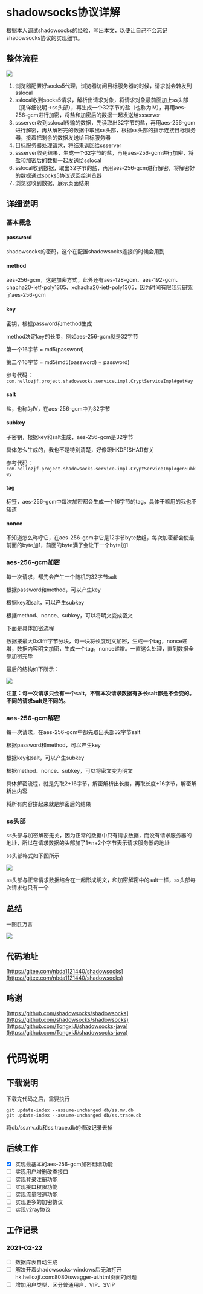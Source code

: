 # shadowsocks协议详解

根据本人调试shadowsocks的经验，写出本文，以便让自己不会忘记shadowsocks协议的实现细节。

## 整体流程



![](https://hellozjf-oss.oss-cn-hangzhou.aliyuncs.com/uploads/2021/2/19/ss架构.jpg)

1. 浏览器配置好socks5代理，浏览器访问目标服务器的时候，请求就会转发到sslocal
2. sslocal收到socks5请求，解析出请求对象，将请求对象最前面加上ss头部（见详细说明->ss头部），再生成一个32字节的盐（也称为IV），再用aes-256-gcm进行加密，将盐和加密后的数据一起发送给ssserver
3. ssserver收到sslocal传输的数据，先读取出32字节的盐，再用aes-256-gcm进行解密，再从解密完的数据中取出ss头部，根据ss头部的指示连接目标服务器，接着把剩余的数据发送给目标服务器
4. 目标服务器处理请求，将结果返回给ssserver
5. ssserver收到结果，生成一个32字节的盐，再用aes-256-gcm进行加密，将盐和加密后的数据一起发送给sslocal
6. sslocal收到数据，取出32字节的盐，再用aes-256-gcm进行解密，将解密好的数据通过socks5协议返回给浏览器
7. 浏览器收到数据，展示页面结果

## 详细说明

### 基本概念

#### password

shadowsocks的密码，这个在配置shadowsocks连接的时候会用到

#### method

aes-256-gcm，这是加密方式，此外还有aes-128-gcm、aes-192-gcm、chacha20-ietf-poly1305、xchacha20-ietf-poly1305，因为时间有限我只研究了aes-256-gcm

#### key

密钥，根据password和method生成

method决定key的长度，例如aes-256-gcm就是32字节

第一个16字节 = md5(password)

第二个16字节 = md5(md5(password) + password)

参考代码：`com.hellozjf.project.shadowsocks.service.impl.CryptServiceImpl#getKey`

#### salt

盐，也称为IV，在aes-256-gcm中为32字节

#### subkey

子密钥，根据key和salt生成，aes-256-gcm是32字节

具体怎么生成的，我也不是特别清楚，好像跟HKDF(SHA1)有关

参考代码：`com.hellozjf.project.shadowsocks.service.impl.CryptServiceImpl#genSubkey`

#### tag

标签，aes-256-gcm中每次加密都会生成一个16字节的tag，具体干嘛用的我也不知道

#### nonce

不知道怎么称呼它，在aes-256-gcm中它是12字节byte数组，每次加密都会使最前面的byte加1，前面的byte满了会让下一个byte加1

### aes-256-gcm加密

每一次请求，都先会产生一个随机的32字节salt

根据password和method，可以产生key

根据key和salt，可以产生subkey

根据method、nonce、subkey，可以将明文变成密文

下面是具体加密流程

数据按最大0x3fff字节分块，每一块将长度明文加密，生成一个tag，nonce递增，数据内容明文加密，生成一个tag，nonce递增。一直这么处理，直到数据全部加密完毕

最后的结构如下所示：

![](https://hellozjf-oss.oss-cn-hangzhou.aliyuncs.com/uploads/2021/2/19/aes-256-gcm加密.jpg)

**注意：每一次请求只会有一个salt，不管本次请求数据有多长salt都是不会变的。不同的请求salt是不同的。**

### aes-256-gcm解密

每一次请求，在aes-256-gcm中都先取出头部32字节salt

根据password和method，可以产生key

根据key和salt，可以产生subkey

根据method、nonce、subkey，可以将密文变为明文

具体解密流程，就是先取2+16字节，解密解析出长度，再取长度+16字节，解密解析出内容

将所有内容拼起来就是解密后的结果

### ss头部

ss头部与加密解密无关，因为正常的数据中只有请求数据，而没有请求服务器的地址，所以在请求数据的头部加了1+n+2个字节表示请求服务器的地址

ss头部格式如下图所示

![](https://hellozjf-oss.oss-cn-hangzhou.aliyuncs.com/uploads/2021/2/19/ss头部.jpg)

ss头部与正常请求数据结合在一起形成明文，和加密解密中的salt一样，ss头部每次请求也只有一个

## 总结

一图胜万言

![](https://hellozjf-oss.oss-cn-hangzhou.aliyuncs.com/uploads/2021/2/20/ss总结.jpg)

## 代码地址

[https://gitee.com/nbda1121440/shadowsocks](https://gitee.com/nbda1121440/shadowsocks)

## 鸣谢

[https://github.com/shadowsocks/shadowsocks](https://github.com/shadowsocks/shadowsocks)
[https://github.com/TongxiJi/shadowsocks-java](https://github.com/TongxiJi/shadowsocks-java)

# 代码说明

## 下载说明

下载完代码之后，需要执行

```
git update-index --assume-unchanged db/ss.mv.db
git update-index --assume-unchanged db/ss.trace.db
```

将db/ss.mv.db和ss.trace.db的修改记录去掉

## 后续工作

- [x] 实现最基本的aes-256-gcm加密翻墙功能
- [ ] 实现用户增删改查接口
- [ ] 实现登录注册功能
- [ ] 实现接口权限功能
- [ ] 实现流量限速功能
- [ ] 实现更多的加密协议
- [ ] 实现v2ray协议

## 工作记录

### 2021-02-22

- [ ] 数据库表自动生成
- [ ] 解决开着shadowsocks-windows后无法打开hk.hellozjf.com:8080/swagger-ui.html页面的问题
- [ ] 增加用户类型，区分普通用户、VIP、SVIP